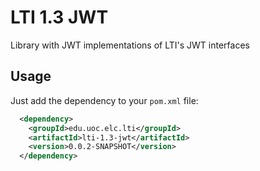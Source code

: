 # LTI 1.3 JWT

Library with JWT implementations of LTI's JWT interfaces

## Usage

Just add the dependency to your `pom.xml` file:

```xml
  <dependency>
    <groupId>edu.uoc.elc.lti</groupId>
    <artifactId>lti-1.3-jwt</artifactId>
    <version>0.0.2-SNAPSHOT</version>
  </dependency>
```
